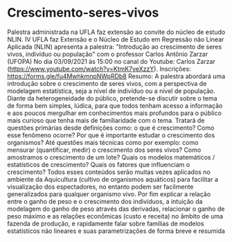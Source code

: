 # Crescimento-seres-vivos
Palestra administrada na UFLA faz extensão ao convite do núcleo de estudo NLIN.
IV UFLA faz Extensão e o Núcleo de Estudo em Regressão não Linear Aplicada (NLIN) apresenta a palestra:
"Introdução ao crescimento de seres vivos, indivíduo ou população" com o professor Carlos Antônio Zarzar (UFOPA)
No dia 03/09/2021 às 15:00 no canal do Youtube: Carlos Zarzar (https://www.youtube.com/watch?v=KtmK7veXzzY).
Inscrições: https://forms.gle/fu4MwhkmnpNWpRDb8 
Resumo:
A palestra abordará uma introdução sobre o crescimento de seres vivos, com a perspectiva de modelagem estatística, seja a nível de indivíduo ou a nível de população. Diante da heterogeneidade do público, pretende-se discutir sobre o tema de forma bem simples, lúdica, para que todos tenham acesso a informação e aos poucos mergulhar em conhecimentos mais profundos para o público mais curioso que tenha mais de familiaridade com o tema. Tratará de questões primárias desde definições como: o que é crescimento? Como esse fenômeno ocorre? Por que é importante estudar o crescimento dos organismos? Até questões mais técnicas como por exemplo: como mensurar (quantificar, medir) o crescimento dos seres vivos? Como amostramos o crescimento de um lote? Quais os modelos matemáticos / estatísticos de crescimento? Quais os fatores que influenciam o crescimento? Todos esses conteúdos serão muitas vezes aplicados no ambiente da Aquicultura (cultivo de organismos aquáticos) para facilitar a visualização dos espectadores, no entanto podem ser facilmente generalizados para qualquer organismo vivo. Por fim explicar a relação entre o ganho de peso e o crescimento dos indivíduos, a intuição da modelagem do ganho de peso através das derivadas, relacionar o ganho de peso máximo e as relações econômicas (custo e receita) no âmbito de uma fazenda de produção, e rapidamente falar sobre famílias de modelos estatísticos não lineares e suas parametrizações de forma breve e resumida
